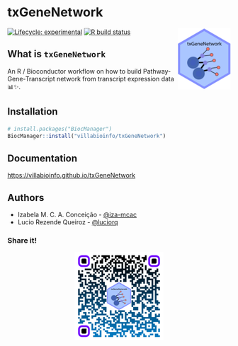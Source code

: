 txGeneNetwork
====

<img src='man/figures/logo.svg' align="right" alt="txGeneNetwork logo" height="139" />

<!-- badges: start -->
[![Lifecycle: experimental](https://img.shields.io/badge/lifecycle-experimental-orange.svg)](https://www.tidyverse.org/lifecycle/#experimental)
[![R build status](https://github.com/villabioinfo/txGeneNetwork/workflows/R-CMD-check-bioc/badge.svg)](https://github.com/villabioinfo/txGeneNetwork/actions)
<!-- badges: end -->

## What is `txGeneNetwork`

An R / Bioconductor workflow on how to build Pathway-Gene-Transcript network from transcript expression data 📊✨.

## Installation

``` r
# install.packages("BiocManager")
BiocManager::install("villabioinfo/txGeneNetwork")
```

## Documentation

<https://villabioinfo.github.io/txGeneNetwork>

## Authors

* Izabela M. C. A. Conceição - [@iza-mcac](https://github.com/iza-mcac)
* Lucio Rezende Queiroz - [@luciorq](https://github.com/luciorq)

### Share it!

<p align="center">
  <img src="images/txGeneNetwork-qrcode.svg" alt="Share the Workflow" width="200"/>
</p>
